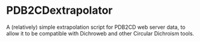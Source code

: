 # PDB2CDextrapolator
A (relatively) simple extrapolation script for PDB2CD web server data, to allow it to be compatible with Dichroweb and other Circular Dichroism tools.

